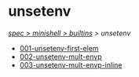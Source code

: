 # unsetenv

*[spec > minishell > builtins](..) > unsetenv*

* [001-unsetenv-first-elem](./001-unsetenv-first-elem)
* [002-unsetenv-mult-envp](./002-unsetenv-mult-envp)
* [003-unsetenv-mult-envp-inline](./003-unsetenv-mult-envp-inline)
